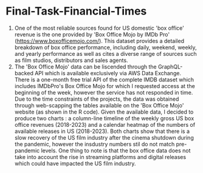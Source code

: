 # Final-Task-Financial-Times
1. One of the most reliable sources found for US domestic 'box office' revenue is the one provided by 'Box Office Mojo by IMDb Pro' (https://www.boxofficemojo.com/). This dataset provides a detailed breakdown of box office performance, including daily, weekend, weekly, and yearly performance as well as cites a diverse range of sources such as film studios, distributors and sales agents.
2. The 'Box Office Mojo' data can be liscended through the GraphQL-backed API which is available exclusively via AWS Data Exchange. There is a one-month free trial API of the complete IMDB dataset which includes IMDbPro's Box Office Mojo for which I requested access at the beginning of the week, however the service has not responded in time. Due to the time constraints of the projects, the data was obtained through web-scapping the tables available on the 'Box Office Mojo' website (as shown in the R code). Given the available data, I decided to produce two charts : a column-line timeline of the weekly gross US box office revenues (2018-2023) and a calendar heatmap of the numbers of available releases in US (2018-2023). Both charts show that there is a slow recovery of the US film industry after the cinema shutdown during the pandemic, however the insdustry numbers stil do not match pre-pandemic levels. One thing to note is that the box office data does not take into account the rise in streaming platforms and digital releases which could have impacted the US film industry. 
